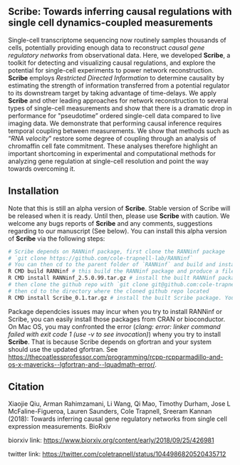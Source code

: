 ## **Scribe**: Towards inferring causal regulations with single cell dynamics-coupled measurements

Single-cell transcriptome sequencing now routinely samples thousands of cells, potentially providing enough data to reconstruct *causal gene regulatory networks* from observational data. Here, we developed **Scribe**, a toolkit for detecting and visualizing causal regulations, and explore the potential for single-cell experiments to power network reconstruction. **Scribe** employs *Restricted Directed Information* to determine causality by estimating the strength of information transferred from a potential regulator to its downstream target by taking advantage of time-delays. We apply **Scribe** and other leading approaches for network reconstruction to several types of single-cell measurements and show that there is a dramatic drop in performance for "pseudotime” ordered single-cell data compared to live imaging data. We demonstrate that performing causal inference requires temporal coupling between measurements. We show that methods such as “*RNA velocity*” restore some degree of coupling through an analysis of chromaffin cell fate commitment. These analyses therefore highlight an important shortcoming in experimental and computational methods for analyzing gene regulation at single-cell resolution and point the way towards overcoming it. 

## Installation

Note that this is still an alpha version of **Scribe**. Stable version of Scribe will be released when it is ready. Until then, please use **Scribe** with caution. We welcome any bugs reports of **Scribe** and any comments, suggestions regarding to our manuscript (See below). You can install this alpha version of **Scribe** via the following steps:

```sh
# Scribe depends on RANNinf package, first clone the RANNinf package 
# `git clone https://github.com/cole-trapnell-lab/RANNinf`
# You can then cd to the parent folder of `RANNinf` and build and install it with the following command in the terminal: 
R CMD build RANNinf # this build the RANNinf package and produce a file RANNinf_2.5.0.99.tar.gz
R CMD install RANNinf_2.5.0.99.tar.gz # install the built RANNinf package, similar to the RANN package but the infinity norm is used 
# then clone the github repo with `git clone git@github.com:cole-trapnell-lab/Scribe.git`
# then cd to the directory where the cloned github repo located
R CMD install Scribe_0.1.tar.gz # install the built Scribe package. You may need to first install other required packages before successfully install Scribe 
```
Package dependcies issues may incur when you try to install RANNinf or Scribe, you can easily install those packages from CRAN or bioconductor. 
On Mac OS, you may confronted the error (*clang: error: linker command failed with exit code 1 (use -v to see invocation)*) wheny you try to install **Scribe**. That is because Scribe depends on gfortran and your system should use the updated gfortran. See https://thecoatlessprofessor.com/programming/rcpp-rcpparmadillo-and-os-x-mavericks--lgfortran-and--lquadmath-error/. 

## Citation
Xiaojie Qiu, Arman Rahimzamani, Li Wang, Qi Mao, Timothy Durham, Jose L McFaline-Figueroa, Lauren Saunders, Cole Trapnell, Sreeram Kannan (2018): Towards inferring causal gene regulatory networks from single cell expression measurements. BioRxiv

biorxiv link: https://www.biorxiv.org/content/early/2018/09/25/426981

twitter link: https://twitter.com/coletrapnell/status/1044986820520435712 
